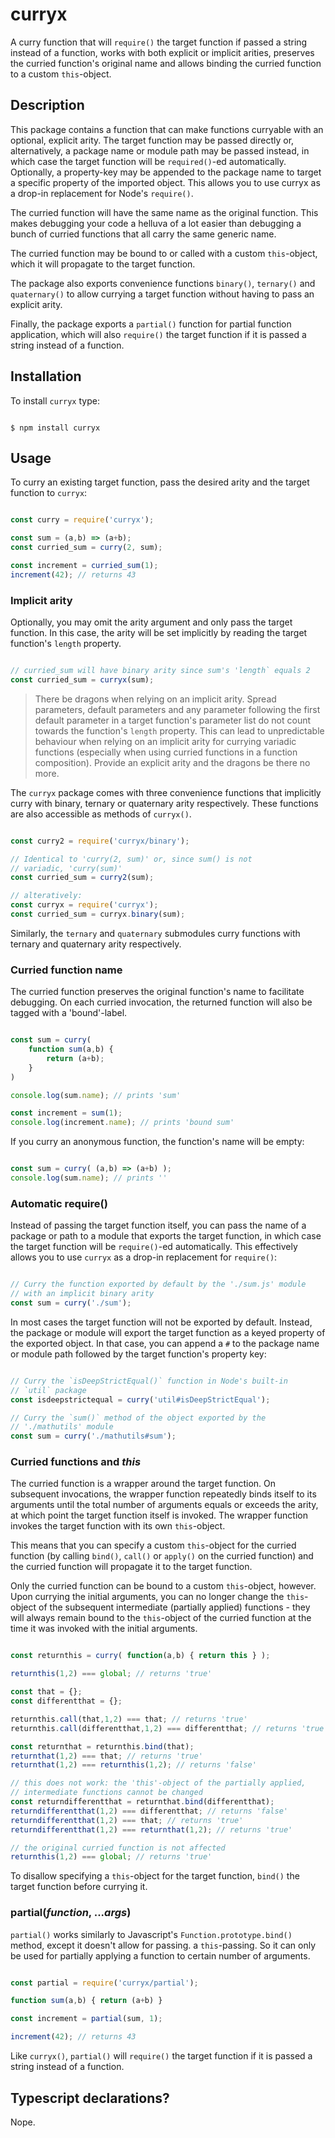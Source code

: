 # curryx
A curry function that will `require()` the target function if passed a string instead of a
function, works with both explicit or implicit arities, preserves the curried function's original name and allows
binding the curried function to a custom `this`-object.

## Description
This package contains a function that can make functions curryable with an optional, explicit arity. The target function
may be passed directly or, alternatively, a package name or module path may be passed instead, in which case the target
function will be `required()`-ed automatically. Optionally, a property-key may be appended to the package name to target
a specific property of the imported object. This allows you to use curryx as a drop-in replacement for Node's 
`require()`.

The curried function will have the same name as the original function. This makes debugging your code a helluva of a
lot easier than debugging a bunch of curried functions that all carry the same generic name.

The curried function may be bound to or called with a custom `this`-object, which it will propagate to the target
function.

The package also exports convenience functions `binary()`, `ternary()` and `quaternary()` to allow currying a target
function without having to pass an explicit arity.

Finally, the package exports a `partial()` function for partial function application, which will also `require()` the
target function if it is passed a string instead of a function.

## Installation

To install `curryx` type:

```

$ npm install curryx

```

## Usage
To curry an existing target function, pass the desired arity and the target function to `curryx`:

```javascript

const curry = require('curryx');

const sum = (a,b) => (a+b);
const curried_sum = curry(2, sum);

const increment = curried_sum(1);
increment(42); // returns 43

```

### Implicit arity
Optionally, you may omit the arity argument and only pass the target function. In this case, the arity will be set
implicitly by reading the target function's `length` property.

```javascript

// curried_sum will have binary arity since sum's 'length` equals 2
const curried_sum = curryx(sum);

```

> There be dragons when relying on an implicit arity. Spread parameters, default parameters and any parameter following
> the first default parameter in a target function's parameter list do not count towards the function's `length`
> property. This can lead to unpredictable behaviour when relying on an implicit arity for currying variadic functions
> (especially when using curried functions in a function composition). Provide an explicit arity and the dragons be
> there no more.

The `curryx` package comes with three convenience functions that implicitly curry with binary, ternary or quaternary
arity respectively. These functions are also accessible as methods of `curryx()`.

```javascript

const curry2 = require('curryx/binary');

// Identical to 'curry(2, sum)' or, since sum() is not 
// variadic, 'curry(sum)'
const curried_sum = curry2(sum);

// alteratively:
const curryx = require('curryx');
const curried_sum = curryx.binary(sum);

```

Similarly, the `ternary` and `quaternary` submodules curry functions with ternary and quaternary arity respectively.

### Curried function name
The curried function preserves the original function's name to facilitate debugging. On each curried invocation, the
returned function will also be tagged with a 'bound'-label.

```javascript

const sum = curry(
    function sum(a,b) {
        return (a+b);
    }
)

console.log(sum.name); // prints 'sum'

const increment = sum(1);
console.log(increment.name); // prints 'bound sum'

```

If you curry an anonymous function, the function's name will be empty:

```javascript

const sum = curry( (a,b) => (a+b) );
console.log(sum.name); // prints ''

```

### Automatic require()
Instead of passing the target function itself, you can pass the name of a package or path to a module that exports the
target function, in which case the target function will be `require()`-ed automatically. This effectively allows you to
use `curryx` as a drop-in replacement for `require()`:

```javascript

// Curry the function exported by default by the './sum.js' module
// with an implicit binary arity
const sum = curry('./sum');

```

In most cases the target function will not be exported by default. Instead, the package or module will export the target
function as a keyed property of the exported object. In that case, you can append a `#` to the package name or module
path followed by the target function's property key:

```javascript

// Curry the `isDeepStrictEqual()` function in Node's built-in
// `util` package
const isdeepstrictequal = curry('util#isDeepStrictEqual');

// Curry the `sum()` method of the object exported by the
// './mathutils' module
const sum = curry('./mathutils#sum');

```

### Curried functions and *this*

The curried function is a wrapper around the target function. On subsequent invocations, the wrapper function repeatedly
binds itself to its arguments until the total number of arguments equals or exceeds the arity, at which point the
target function itself is invoked. The wrapper function invokes the target function with its own `this`-object.

This means that you can specify a custom `this`-object for the curried function (by calling `bind()`, `call()` or
`apply()` on the curried function) and the curried function will propagate it to the target function.

Only the curried function can be bound to a custom `this`-object, however. Upon currying the initial arguments, you can
no longer change the `this`-object of the subsequent intermediate (partially applied) functions - they will always
remain bound to the `this`-object of the curried function at the time it was invoked with the initial arguments.

```javascript

const returnthis = curry( function(a,b) { return this } );

returnthis(1,2) === global; // returns 'true'

const that = {};
const differentthat = {};

returnthis.call(that,1,2) === that; // returns 'true'
returnthis.call(differentthat,1,2) === differentthat; // returns 'true'

const returnthat = returnthis.bind(that);
returnthat(1,2) === that; // returns 'true'
returnthat(1,2) === returnthis(1,2); // returns 'false'

// this does not work: the 'this'-object of the partially applied,
// intermediate functions cannot be changed
const returndifferentthat = returnthat.bind(differentthat);
returndifferentthat(1,2) === differentthat; // returns 'false'
returndifferentthat(1,2) === that; // returns 'true'
returndifferentthat(1,2) === returnthat(1,2); // returns 'true'

// the original curried function is not affected
returnthis(1,2) === global; // returns 'true'

```

To disallow specifying a `this`-object for the target function, `bind()` the target function before currying it.

### partial(*function*, ...*args*)

`partial()` works similarly to Javascript's `Function.prototype.bind()` method, except it doesn't allow for passing.
a `this`-passing. So it can only be used for partially applying a function to certain number of arguments.

```javascript

const partial = require('curryx/partial');

function sum(a,b) { return (a+b) }

const increment = partial(sum, 1);

increment(42); // returns 43

```

Like `curryx()`, `partial()` will `require()` the target function if it is passed a string instead of a function.

## Typescript declarations?
Nope.